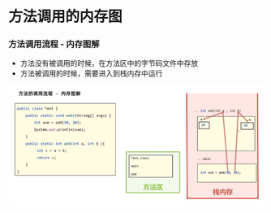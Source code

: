 # 方法调用的内存图

### 方法调用流程 - 内存图解

* 方法没有被调用的时候，在方法区中的字节码文件中存放
* 方法被调用的时候，需要进入到栈内存中运行



![](<../.gitbook/assets/image (2).png>)
